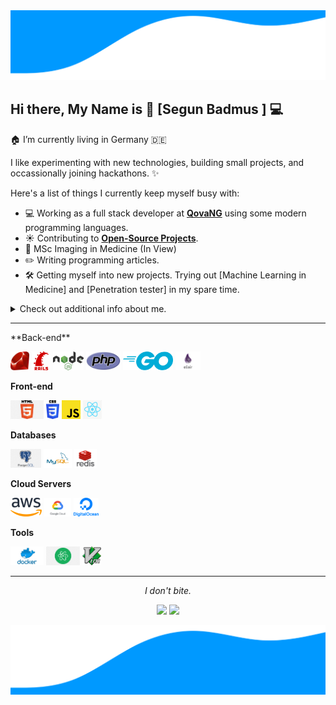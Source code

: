 <img src="images/wave.svg" alt="Hero image">

## Hi there, My Name is 👨‍ [Segun Badmus ]  :computer:
🏠 I’m currently living in Germany :de:  <br/>
<!--
🏠 I’m currently living at Duisburg, Germany 🇻🇳. <br/>
👨‍💻 I’m currently working as a Full-stack Developer.<br/>
🔭 I’m currently working on my pet projects.<br/>
🌱 I’m currently learning English 🤦‍♂.<br/>
☕️ I’m coffeer. <br/>
⚡ Bla bla bla...
-->

I like experimenting with new technologies, building small projects, and occassionally joining hackathons. ✨

Here's a list of things I currently keep myself busy with:

- 💻 Working as a full stack developer at **[QovaNG](https://qova.com.ng)** using some modern programming languages. 
- ☀️ Contributing to **[Open-Source Projects](https://segunbadmus.com)**.
- :school_satchel: MSc Imaging in Medicine (In View)
- :pencil2: Writing programming articles.
- 🛠 Getting myself into new projects. Trying out [Machine Learning in Medicine] and [Penetration tester] in my spare time.

<details>
  <summary>Check out additional info about me.</summary>
  <br>
  <p><i>Siri play ME! by Taylor Swift ft. Brendon Urie 🎶</i><p>

  - :musical_note: I love listening to AfroPop when coding. ⭐️
  - :notebook: In my free time, you will find me on **[Medium]** and **[Dev.to]** reading articles.
  

 ![My github stats](https://github-readme-stats.vercel.app/api?username=badmus306&show_icons=true&theme=nord)   :sparkles::sparkles::sparkles: ![Top Langs](https://github-readme-stats.vercel.app/api/top-langs/?username=badmus306)
  <br><br>
</details>

<hr/>
**Back-end**

<code><img height="30" src="https://raw.githubusercontent.com/badmus306/badmus306/master/images/ruby.png"></code>
<code><img height="30" src="https://raw.githubusercontent.com/badmus306/badmus306/master/images/rails.png"></code>
<code><img height="30" src="https://raw.githubusercontent.com/badmus306/badmus306/master/images/nodejs.png"></code>
<code><img height="30" src="https://raw.githubusercontent.com/badmus306/badmus306/master/images/php.svg"></code>
<code><img height="30" src="https://raw.githubusercontent.com/badmus306/badmus306/master/images/go.png"></code>
<code><img height="30" src="https://raw.githubusercontent.com/badmus306/badmus306/master/images/elixir.png"></code>

**Front-end**

<code><img height="30" src="https://raw.githubusercontent.com/badmus306/badmus306/master/images/html.png"></code>
<code><img height="30" src="https://raw.githubusercontent.com/badmus306/badmus306/master/images/css3.png"></code>
<code><img height="30" src="https://raw.githubusercontent.com/badmus306/badmus306/master/images/js.png"></code>
<code><img height="30" src="https://raw.githubusercontent.com/badmus306/badmus306/master/images/reactjs.png"></code>

**Databases**

<code><img height="30" src="https://raw.githubusercontent.com/badmus306/badmus306/master/images/postgresql.png"></code>
<code><img height="30" src="https://raw.githubusercontent.com/badmus306/badmus306/master/images/mysql.svg"></code>
<code><img height="30" src="https://raw.githubusercontent.com/badmus306/badmus306/master/images/redis.png"></code>

**Cloud Servers**

<code><img height="30" src="https://raw.githubusercontent.com/badmus306/badmus306/master/images/aws.png"></code>
<code><img height="30" src="https://raw.githubusercontent.com/badmus306/badmus306/master/images/gcloud.png"></code>
<code><img height="30" src="https://raw.githubusercontent.com/badmus306/badmus306/master/images/DigitalOcean.png"></code>

**Tools**

<code><img height="30" src="https://raw.githubusercontent.com/badmus306/badmus306/master/images/docker.png"></code>
<code><img height="30" src="https://raw.githubusercontent.com/badmus306/badmus306/master/images/atom.png"></code>
<code><img height="30" src="https://raw.githubusercontent.com/badmus306/badmus306/master/images/vim.png"></code>

<hr>
<p align="center">
  <i>I don't bite.</i>

  <p align="center">
    <a href="https://twitter.com/Itz_Mrsegun_" alt="Twitter"><img src="https://raw.githubusercontent.com/jayehernandez/jayehernandez/3f5402efef9a0ae89211a6e04609558e862ca616/readme/twitter-fill.svg"></a>
    <a href="https://www.linkedin.com/in/segun-badmus-810438169/z/" alt="Linkedin"><img src="https://raw.githubusercontent.com/jayehernandez/jayehernandez/3f5402efef9a0ae89211a6e04609558e862ca616/readme/linkedin-fill.svg"></a>
    
</p>
<!--
<p align = 'center'>
  ## 𝗩𝗶𝘀𝗶𝘁𝗼𝗿𝘀

![visitors]

 </p>
-->
<img src="images/wavefoot.svg" alt="Hero image"> 


